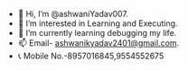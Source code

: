 - 👋 Hi, I’m @ashwaniYadav007.
- 👀 I’m interested in Learning and Executing.
- 🌱 I’m currently learning debugging my life.
- 📫 Email- ashwanikyadav2401@gmail.com.
- 📞 Mobile No.-8957016845,9554552675

<!---
ashwaniYadav007/ashwaniYadav007 is a ✨ special ✨ repository because its `README.md` (this file) appears on your GitHub profile.
You can click the Preview link to take a look at your changes.
--->
